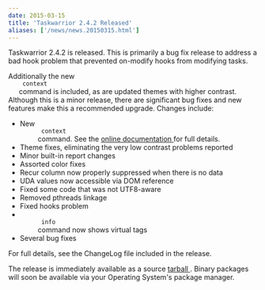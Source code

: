 ```yaml
---
date: 2015-03-15
title: 'Taskwarrior 2.4.2 Released'
aliases: ['/news/news.20150315.html']
---
```

<div class="col-md-8 main">
 <div class="row">
  <p>
   Taskwarrior 2.4.2 is released. This is primarily a bug fix release
            to address a bad hook problem that prevented on-modify hooks from
            modifying tasks.
  </p>
  <p>
   Additionally the new
   <code>
    context
   </code>
   command is included, as
            are updated themes with higher contrast.
            Although this is a minor release, there are significant bug fixes
            and new features make this a recommended upgrade.  Changes include:
  </p>
  <p>
   <ul>
    <li>
     New
     <code>
      context
     </code>
     command.  See the
     <a href="/docs/context.html">
      online documentation
     </a>
     for full details.
    </li>
    <li>
     Theme fixes, eliminating the very low contrast problems reported
    </li>
    <li>
     Minor built-in report changes
    </li>
    <li>
     Assorted color fixes
    </li>
    <li>
     Recur column now properly suppressed when there is no data
    </li>
    <li>
     UDA values now accessible via DOM reference
    </li>
    <li>
     Fixed some code that was not UTF8-aware
    </li>
    <li>
     Removed pthreads linkage
    </li>
    <li>
     Fixed hooks problem
    </li>
    <li>
     <code>
      info
     </code>
     command now shows virtual tags
    </li>
    <li>
     Several bug fixes
    </li>
   </ul>
   For full details, see the ChangeLog file included in the release.
  </p>
  <p>
   The release is immediately available as a source
   <a href="/download/task-latest.tar.gz">
    tarball
   </a>
   .
            Binary packages will soon be available via your Operating System's
            package manager.
  </p>
 </div>
</div>

